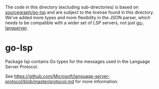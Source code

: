 The code in this directory (excluding sub-directories) is
based on [sourcegraph/go-lsp](github.com/sourcegraph/go-lsp)
and are subject to the license found in this directory. We've
added more types and more flexibility in the JSON parser, which
needs to be compatible with a wider set of LSP servers, not just
[go-langserver](github.com/sourcegraph/go-langserver).

# go-lsp

Package lsp contains Go types for the messages used in the Language Server
Protocol.

See
https://github.com/Microsoft/language-server-protocol/blob/master/protocol.md
for more information.
